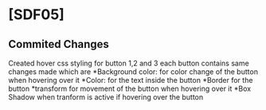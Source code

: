 # [SDF05]

## Commited Changes
Created hover css styling for button 1,2 and 3 
each button contains same changes made which are *Background color: for color change of the button when hovering over it
*Color: for the text inside the button
*Border for the button
*transform for movement of the button when hovering over it
*Box Shadow when tranform is active if hovering over the button
